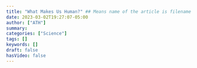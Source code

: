 ```yaml
---
title: "What Makes Us Human?" ## Means name of the article is filename
date: 2023-03-02T19:27:07-05:00
author: ["ATH"]
summary:
categories: ["Science"]
tags: []
keywords: []
draft: false
hasVideo: false
---
```

